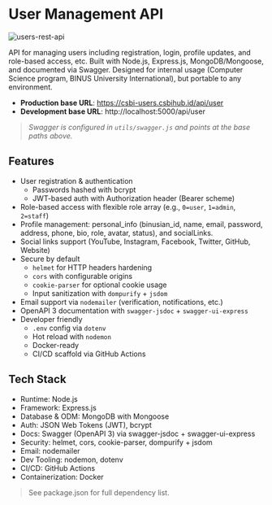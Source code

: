 # User Management API
![users-rest-api](https://github.com/user-attachments/assets/9523d3ec-3f15-47d3-b4fd-61ffa90cd328)

API for managing users including registration, login, profile updates, and role-based access, etc. Built with Node.js, Express.js, MongoDB/Mongoose, and documented via Swagger. Designed for internal usage (Computer Science program, BINUS University International), but portable to any environment.

- **Production base URL**: https://csbi-users.csbihub.id/api/user
- **Development base URL**: http://localhost:5000/api/user

> *Swagger is configured in `utils/swagger.js` and points at the base paths above.*

## Features
- User registration & authentication
  - Passwords hashed with bcrypt
  - JWT-based auth with Authorization header (Bearer scheme)
- Role-based access with flexible role array (e.g., `0=user`, `1=admin`, `2=staff`)
- Profile management: personal_info (binusian_id, name, email, password, address, phone, bio, role, avatar, status), and socialLinks.
- Social links support (YouTube, Instagram, Facebook, Twitter, GitHub, Website)
- Secure by default
  - `helmet` for HTTP headers hardening
  - `cors` with configurable origins
  - `cookie-parser` for optional cookie usage
  - Input sanitization with `dompurify` + `jsdom`
- Email support via `nodemailer` (verification, notifications, etc.)
- OpenAPI 3 documentation with `swagger-jsdoc` + `swagger-ui-express`
- Developer friendly
  - `.env` config via `dotenv`
  - Hot reload with `nodemon`
  - Docker-ready
  - CI/CD scaffold via GitHub Actions

## Tech Stack
- Runtime: Node.js
- Framework: Express.js
- Database & ODM: MongoDB with Mongoose
- Auth: JSON Web Tokens (JWT), bcrypt
- Docs: Swagger (OpenAPI 3) via swagger-jsdoc + swagger-ui-express
- Security: helmet, cors, cookie-parser, dompurify + jsdom
- Email: nodemailer
- Dev Tooling: nodemon, dotenv
- CI/CD: GitHub Actions
- Containerization: Docker

> See package.json for full dependency list.
